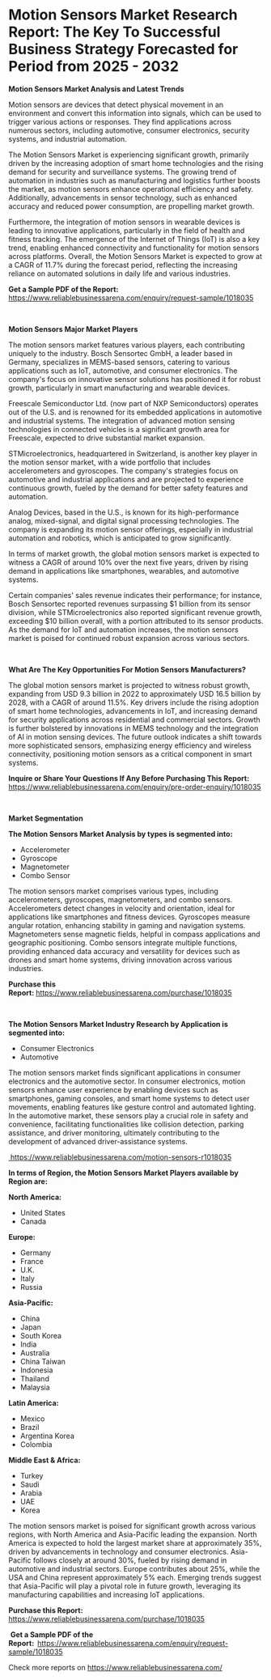 <p><h1>Motion Sensors Market Research Report: The Key To Successful Business Strategy Forecasted for Period from 2025 - 2032</h1></p><p><strong>Motion Sensors Market Analysis and Latest Trends</strong></p>
<p><p>Motion sensors are devices that detect physical movement in an environment and convert this information into signals, which can be used to trigger various actions or responses. They find applications across numerous sectors, including automotive, consumer electronics, security systems, and industrial automation.</p><p>The Motion Sensors Market is experiencing significant growth, primarily driven by the increasing adoption of smart home technologies and the rising demand for security and surveillance systems. The growing trend of automation in industries such as manufacturing and logistics further boosts the market, as motion sensors enhance operational efficiency and safety. Additionally, advancements in sensor technology, such as enhanced accuracy and reduced power consumption, are propelling market growth.</p><p>Furthermore, the integration of motion sensors in wearable devices is leading to innovative applications, particularly in the field of health and fitness tracking. The emergence of the Internet of Things (IoT) is also a key trend, enabling enhanced connectivity and functionality for motion sensors across platforms. Overall, the Motion Sensors Market is expected to grow at a CAGR of 11.7% during the forecast period, reflecting the increasing reliance on automated solutions in daily life and various industries.</p></p>
<p><strong>Get a Sample PDF of the Report:&nbsp;</strong> <a href="https://www.reliablebusinessarena.com/enquiry/request-sample/1018035?utm_campaign=1905&utm_medium=2&utm_source=Github&utm_content=ia&utm_term=21032025&utm_id=motion-sensors">https://www.reliablebusinessarena.com/enquiry/request-sample/1018035</a></p>
<p>&nbsp;</p>
<p><strong>Motion Sensors Major Market Players</strong></p>
<p><p>The motion sensors market features various players, each contributing uniquely to the industry. Bosch Sensortec GmbH, a leader based in Germany, specializes in MEMS-based sensors, catering to various applications such as IoT, automotive, and consumer electronics. The company's focus on innovative sensor solutions has positioned it for robust growth, particularly in smart manufacturing and wearable devices.</p><p>Freescale Semiconductor Ltd. (now part of NXP Semiconductors) operates out of the U.S. and is renowned for its embedded applications in automotive and industrial systems. The integration of advanced motion sensing technologies in connected vehicles is a significant growth area for Freescale, expected to drive substantial market expansion.</p><p>STMicroelectronics, headquartered in Switzerland, is another key player in the motion sensor market, with a wide portfolio that includes accelerometers and gyroscopes. The company's strategies focus on automotive and industrial applications and are projected to experience continuous growth, fueled by the demand for better safety features and automation.</p><p>Analog Devices, based in the U.S., is known for its high-performance analog, mixed-signal, and digital signal processing technologies. The company is expanding its motion sensor offerings, especially in industrial automation and robotics, which is anticipated to grow significantly.</p><p>In terms of market growth, the global motion sensors market is expected to witness a CAGR of around 10% over the next five years, driven by rising demand in applications like smartphones, wearables, and automotive systems.</p><p>Certain companies' sales revenue indicates their performance; for instance, Bosch Sensortec reported revenues surpassing $1 billion from its sensor division, while STMicroelectronics also reported significant revenue growth, exceeding $10 billion overall, with a portion attributed to its sensor products. As the demand for IoT and automation increases, the motion sensors market is poised for continued robust expansion across various sectors.</p></p>
<p>&nbsp;</p>
<p><strong>What Are The Key Opportunities For Motion Sensors Manufacturers?</strong></p>
<p><p>The global motion sensors market is projected to witness robust growth, expanding from USD 9.3 billion in 2022 to approximately USD 16.5 billion by 2028, with a CAGR of around 11.5%. Key drivers include the rising adoption of smart home technologies, advancements in IoT, and increasing demand for security applications across residential and commercial sectors. Growth is further bolstered by innovations in MEMS technology and the integration of AI in motion sensing devices. The future outlook indicates a shift towards more sophisticated sensors, emphasizing energy efficiency and wireless connectivity, positioning motion sensors as a critical component in smart systems.</p></p>
<p><strong>Inquire or Share Your Questions If Any Before Purchasing This Report:</strong> <a href="https://www.reliablebusinessarena.com/enquiry/pre-order-enquiry/1018035?utm_campaign=1905&utm_medium=2&utm_source=Github&utm_content=ia&utm_term=21032025&utm_id=motion-sensors">https://www.reliablebusinessarena.com/enquiry/pre-order-enquiry/1018035</a></p>
<p>&nbsp;</p>
<p><strong>Market Segmentation</strong></p>
<p><strong>The Motion Sensors Market Analysis by types is segmented into:</strong></p>
<p><ul><li>Accelerometer</li><li>Gyroscope</li><li>Magnetometer</li><li>Combo Sensor</li></ul></p>
<p><p>The motion sensors market comprises various types, including accelerometers, gyroscopes, magnetometers, and combo sensors. Accelerometers detect changes in velocity and orientation, ideal for applications like smartphones and fitness devices. Gyroscopes measure angular rotation, enhancing stability in gaming and navigation systems. Magnetometers sense magnetic fields, helpful in compass applications and geographic positioning. Combo sensors integrate multiple functions, providing enhanced data accuracy and versatility for devices such as drones and smart home systems, driving innovation across various industries.</p></p>
<p><strong>Purchase this Report:&nbsp;</strong><a href="https://www.reliablebusinessarena.com/purchase/1018035?utm_campaign=1905&utm_medium=2&utm_source=Github&utm_content=ia&utm_term=21032025&utm_id=motion-sensors">https://www.reliablebusinessarena.com/purchase/1018035</a></p>
<p>&nbsp;</p>
<p><strong>The Motion Sensors Market Industry Research by Application is segmented into:</strong></p>
<p><ul><li>Consumer Electronics</li><li>Automotive</li></ul></p>
<p><p>The motion sensors market finds significant applications in consumer electronics and the automotive sector. In consumer electronics, motion sensors enhance user experience by enabling devices such as smartphones, gaming consoles, and smart home systems to detect user movements, enabling features like gesture control and automated lighting. In the automotive market, these sensors play a crucial role in safety and convenience, facilitating functionalities like collision detection, parking assistance, and driver monitoring, ultimately contributing to the development of advanced driver-assistance systems.</p></p>
<p><a href="https://www.reliablebusinessarena.com/motion-sensors-r1018035?utm_campaign=1905&utm_medium=2&utm_source=Github&utm_content=ia&utm_term=21032025&utm_id=motion-sensors">&nbsp;https://www.reliablebusinessarena.com/motion-sensors-r1018035</a></p>
<p><strong>In terms of Region, the Motion Sensors Market Players available by Region are:</strong></p>
<p>
    <p> <strong> North America: </strong>
        <ul>
            <li>United States</li>
            <li>Canada</li>
        </ul>
        </p> 
    <p> <strong> Europe: </strong>
        <ul>
            <li>Germany</li>
            <li>France</li>
            <li>U.K.</li>
            <li>Italy</li>
            <li>Russia</li>
        </ul>
        </p> 
    <p> <strong> Asia-Pacific: </strong>
        <ul>
            <li>China</li>
            <li>Japan</li>
            <li>South Korea</li>
            <li>India</li>
            <li>Australia</li>
            <li>China Taiwan</li>
            <li>Indonesia</li>
            <li>Thailand</li>
            <li>Malaysia</li>
        </ul>
        </p> 
    <p> <strong> Latin America: </strong>
        <ul>
            <li>Mexico</li>
            <li>Brazil</li>
            <li>Argentina Korea</li>
            <li>Colombia</li>
        </ul>
        </p> 
    <p> <strong> Middle East & Africa: </strong>
        <ul>
            <li>Turkey</li>
            <li>Saudi</li>
            <li>Arabia</li>
            <li>UAE</li>
            <li>Korea</li>
        </ul>
    </p>
    </p>
<p><p>The motion sensors market is poised for significant growth across various regions, with North America and Asia-Pacific leading the expansion. North America is expected to hold the largest market share at approximately 35%, driven by advancements in technology and consumer electronics. Asia-Pacific follows closely at around 30%, fueled by rising demand in automotive and industrial sectors. Europe contributes about 25%, while the USA and China represent approximately 5% each. Emerging trends suggest that Asia-Pacific will play a pivotal role in future growth, leveraging its manufacturing capabilities and increasing IoT applications.</p></p>
<p><strong>Purchase this Report: </strong><a href="https://www.reliablebusinessarena.com/purchase/1018035?utm_campaign=1905&utm_medium=2&utm_source=Github&utm_content=ia&utm_term=21032025&utm_id=motion-sensors">https://www.reliablebusinessarena.com/purchase/1018035</a></p>
<p>&nbsp;<strong>Get a Sample PDF of the Report:&nbsp;&nbsp;</strong><a href="https://www.reliablebusinessarena.com/enquiry/request-sample/1018035?utm_campaign=1905&utm_medium=2&utm_source=Github&utm_content=ia&utm_term=21032025&utm_id=motion-sensors">https://www.reliablebusinessarena.com/enquiry/request-sample/1018035</a></p>
<p><strong></strong></p>
<p>Check more reports on <a href="https://www.reliablebusinessarena.com/?utm_campaign=1905&utm_medium=2&utm_source=Github&utm_content=ia&utm_term=21032025&utm_id=motion-sensors">https://www.reliablebusinessarena.com/</a></p>